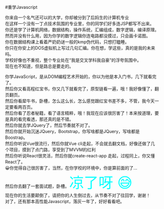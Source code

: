 #重学Javascript
<p>
你来自一个名气还可以的大学，你却被分到了后妈生的计算机专业<br>
在这样一个没有一丁点技术氛围的专业里，你的同学们好多连JSP都写不出来。<br>
你还是学了计算机网络，数据结构，操作系统，汇编组成，数字逻辑，编译原理。<br>
然而并没有什么用，因为你学的数字逻辑你连电路都没摸过，只会画卡诺图。<br>
你在数据结构课上看着严奶奶谜一般的kmp伪代码，只想打瞌睡。<br>
你只在你安上的DOS虚拟机上写过几句汇编。你在想，学这些，真的是我的未来吗。<br>
学校好像也不重视，整个专业处在“我是交叉学科我自豪”的浮夸氛围中。<br>
现在也不知道，但是路总是要走的。
</p>
<p>
你学JavaScript，是从DOM编程艺术开始的，你以为他是本入门书，几下就看完了。<br>
然后你又看高程红宝书，你又几下就看完了，原型链看一遍，哦！我好像懂了，翻页翻页。<br>
然后你看犀牛书，卧槽，怎么这么长，怎么感觉跟红宝书差不多，不管，我今天一定要看两百页。<br>
然后你看了忍者秘籍，看了语言精粹，哦！我现在应该很厉害了！本来按道理，要是真的看完看透，那还真的是不错。<br>
然后你就去学JQuery了，然后节奏就不对了。<br>
然后你就开始沉迷JQuery，Bootstrap，你写啥都是JQuery，写啥都是Boostrap。<br>
然后你听说Vue很流行，然后你就Vue cli走起，不会就去翻文档，好像还做了几个项目，摸到了点门路，享受到了MVVM的红利<br>
然后你听说React很灵活，然后你就create-react-app 走起，过程同上，你又懂React了。<br>
😀你觉得自己很厉害了，当然，在你学校的环境中，你是算前面的了...<br>
然后你去翻了一套面试题，卧槽。<font size=72 color=#00ffff>凉了呀 😅</font><br>
现在你的生活要颠倒了，请把你的人生倒过去，从节奏不对了往回学，谢谢！<br>
对了，还有那本高性能Javascript，落灰一年了，好好看看吧。<br>
</p>
